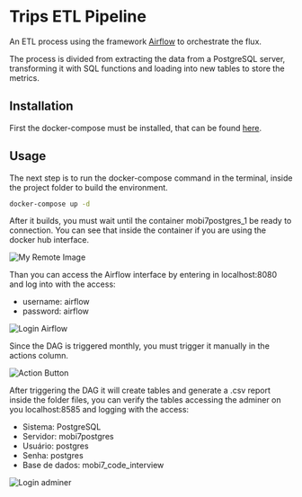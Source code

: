 # Trips ETL Pipeline
An ETL process using the framework [Airflow](https://airflow.apache.org/) to orchestrate the flux.

The process is divided from extracting the data from a PostgreSQL server, transforming it with SQL functions and loading into new tables to store the metrics.


## Installation

First the docker-compose must be installed, that can be found [here](https://docs.docker.com/compose/install/).



## Usage

The next step is to run the docker-compose command in the terminal, inside the project folder to build the environment.

```bash
docker-compose up -d
```

After it builds, you must wait until the container mobi7postgres_1 be ready to connection. You can see that inside the container if you are using the docker hub interface.

![My Remote Image](https://i.imgur.com/sRrWhN1.png)

Than you can access the Airflow interface by entering in localhost:8080 and log into with the access:
- username: airflow 
- password: airflow

![Login Airflow](https://i.imgur.com/289yeVf.png)

Since the DAG is triggered monthly, you must trigger it manually in the actions column.

![Action Button](https://i.imgur.com/p7TwOih.png)

After triggering the DAG it will create tables and generate a .csv report inside the folder files, you can verify the tables accessing the adminer on you localhost:8585 and logging with the access:
- Sistema: PostgreSQL
- Servidor: mobi7postgres
- Usuário: postgres
- Senha: postgres
- Base de dados: mobi7_code_interview

![Login adminer](https://i.imgur.com/he67dna.png)
